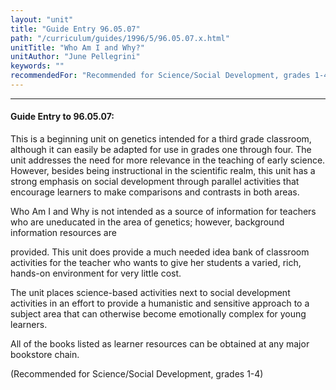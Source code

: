 ```yaml
---
layout: "unit"
title: "Guide Entry 96.05.07"
path: "/curriculum/guides/1996/5/96.05.07.x.html"
unitTitle: "Who Am I and Why?"
unitAuthor: "June Pellegrini"
keywords: ""
recommendedFor: "Recommended for Science/Social Development, grades 1-4"
---
```

<body>
<hr/>
<h4>
Guide Entry to 96.05.07:
</h4>
This is a beginning unit on genetics intended for a third grade classroom, although it can easily be adapted for use in grades one through four. The unit addresses the need for more relevance in the teaching of early science. However, besides being instructional in the scientific realm, this unit has a strong emphasis on social development through parallel activities that encourage learners to make comparisons and contrasts in both areas.
<p>
Who Am I and Why is not intended as a source of information for teachers who are uneducated in the area of genetics; however, background information resources are
</p>
<p>
provided. This unit does provide a much needed idea bank of classroom activities for the teacher who wants to give her students a varied, rich, hands-on environment for very little cost.
</p>
<p>
The unit places science-based activities next to social development activities in an effort to provide a humanistic and sensitive approach to a subject area that can otherwise become emotionally complex for young learners.
</p>
<p>
All of the books listed as learner resources can be obtained at any major bookstore chain.
</p>
<p>
(Recommended for Science/Social Development, grades 1-4)
</p>
</body>
